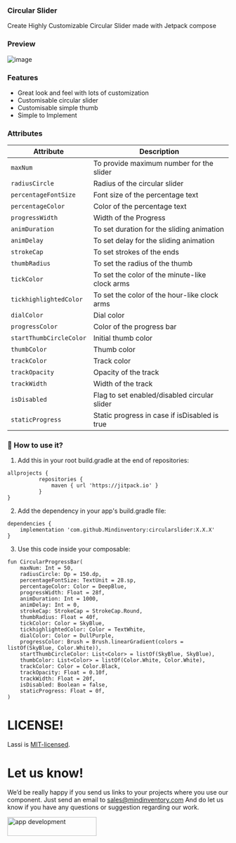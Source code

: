 ### Circular Slider 
Create Highly Customizable Circular Slider made with Jetpack compose

### Preview
![image](https://github.com/Mindinventory/AndroidCircularSlider/blob/master/art/circularSliderDemo.gif)

### Features
- Great look and feel with lots of customization
- Customisable circular slider
- Customisable simple thumb
- Simple to Implement

### Attributes
| Attribute | Description |
| ------ | ------ |
| ```maxNum``` | To provide maximum number for the slider |
| ```radiusCircle``` | Radius of the circular slider |
| ```percentageFontSize``` | Font size of the percentage text |
| ```percentageColor``` | Color of the percentage text |
| ```progressWidth``` | Width of the Progress |
| ```animDuration``` | To set duration for the sliding animation |
| ```animDelay``` | To set delay for the sliding animation |
| ```strokeCap``` | To set strokes of the ends |
| ```thumbRadius``` | To set the radius of the thumb |
| ```tickColor``` | To set the color of the minute-like clock arms | 
| ```tickhighlightedColor``` | To set the color of the hour-like clock arms | 
| ```dialColor``` | Dial color |
| ```progressColor``` | Color of the progress bar |
| ```startThumbCircleColor``` | Initial thumb color |
| ```thumbColor``` | Thumb color |
| ```trackColor``` | Track color |
| ```trackOpacity``` | Opacity of the track |
| ```trackWidth``` | Width of the track |
| ```isDisabled``` | Flag to set enabled/disabled circular slider |
| ```staticProgress``` | Static progress in case if isDisabled is true |


### :thinking: How to use it?
1. Add this in your root build.gradle at the end of repositories:
```
allprojects {
          repositories {
              maven { url 'https://jitpack.io' }
          }
}
```
2. Add the dependency in your app's build.gradle file:
```
dependencies {
    implementation 'com.github.Mindinventory:circularslider:X.X.X'
}
```
3. Use this code inside your composable:
```
fun CircularProgressBar(
    maxNum: Int = 50,
    radiusCircle: Dp = 150.dp,
    percentageFontSize: TextUnit = 28.sp,
    percentageColor: Color = DeepBlue,
    progressWidth: Float = 28f,
    animDuration: Int = 1000,
    animDelay: Int = 0,
    strokeCap: StrokeCap = StrokeCap.Round,
    thumbRadius: Float = 40f,
    tickColor: Color = SkyBlue,
    tickhighlightedColor: Color = TextWhite,
    dialColor: Color = DullPurple,
    progressColor: Brush = Brush.linearGradient(colors = listOf(SkyBlue, Color.White)),
    startThumbCircleColor: List<Color> = listOf(SkyBlue, SkyBlue),
    thumbColor: List<Color> = listOf(Color.White, Color.White),
    trackColor: Color = Color.Black,
    trackOpacity: Float = 0.10f,
    trackWidth: Float = 20f,
    isDisabled: Boolean = false,
    staticProgress: Float = 0f,
)
```

# LICENSE!

Lassi is [MIT-licensed](/LICENSE).

# Let us know!
We’d be really happy if you send us links to your projects where you use our component. Just send an email to sales@mindinventory.com And do let us know if you have any questions or suggestion regarding our work.

<a href="https://www.mindinventory.com/contact-us.php?utm_source=gthb&utm_medium=repo&utm_campaign=circularSlider">
<img src="https://github.com/Sammindinventory/MindInventory/blob/main/hirebutton.png" width="203" height="43"  alt="app development">
</a>





